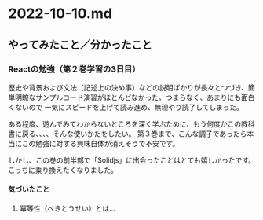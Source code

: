 # 2022-10-10.md

## やってみたこと／分かったこと

### Reactの勉強（第２巻学習の3日目）

歴史や背景および文法（記述上の決め事）などの説明ばかりが長々とつづき、簡単明瞭なサンプルコード演習がほとんどなかった。つまらなく、あまりにも面白くないので
一気にスピードを上げて読み進め、無理やり読了してしまった。

ある程度、遊んでみてわからないところを深く学ぶために、もう何度かこの教科書に戻る、、、、そんな使いかたをしたい。
第３巻まで、こんな調子であったら本当にこの勉強に対する興味自体が消えそうで不安です。  

しかし、この巻の前半部で「Solidjs」に出会ったことはとても嬉しかったです。こっちに乗り換えたくなりました。



#### 気づいたこと

1. 冪等性（べきとうせい）とは...
